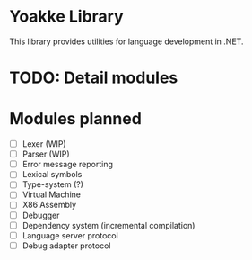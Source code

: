 # Yoakke Library

This library provides utilities for language development in .NET.

# TODO: Detail modules

# Modules planned

 - [ ] Lexer (WIP)
 - [ ] Parser (WIP)
 - [ ] Error message reporting
 - [ ] Lexical symbols
 - [ ] Type-system (?)
 - [ ] Virtual Machine
 - [ ] X86 Assembly
 - [ ] Debugger
 - [ ] Dependency system (incremental compilation)
 - [ ] Language server protocol
 - [ ] Debug adapter protocol
